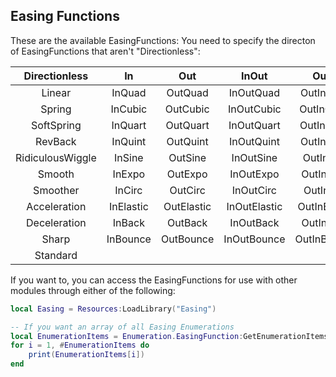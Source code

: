 ## Easing Functions
These are the available EasingFunctions:
You need to specify the directon of EasingFunctions that aren't "Directionless":

|   Directionless  |     In    |     Out    |     InOut    |     OutIn    |
|:----------------:|:---------:|:----------:|:------------:|:------------:|
|      Linear      |   InQuad  |   OutQuad  |   InOutQuad  |   OutInQuad  |
|      Spring      |  InCubic  |  OutCubic  |  InOutCubic  |  OutInCubic  |
|    SoftSpring    |  InQuart  |  OutQuart  |  InOutQuart  |  OutInQuart  |
|      RevBack     |  InQuint  |  OutQuint  |  InOutQuint  |  OutInQuint  |
| RidiculousWiggle |   InSine  |   OutSine  |   InOutSine  |   OutInSine  |
|      Smooth      |   InExpo  |   OutExpo  |   InOutExpo  |   OutInExpo  |
|     Smoother     |   InCirc  |   OutCirc  |   InOutCirc  |   OutInCirc  |
|   Acceleration   | InElastic | OutElastic | InOutElastic | OutInElastic |
|   Deceleration   |   InBack  |   OutBack  |   InOutBack  |   OutInBack  |
|       Sharp      |  InBounce |  OutBounce |  InOutBounce |  OutInBounce |
|     Standard     |

If you want to, you can access the EasingFunctions for use with other modules through either of the following:

```lua
local Easing = Resources:LoadLibrary("Easing")

-- If you want an array of all Easing Enumerations
local EnumerationItems = Enumeration.EasingFunction:GetEnumerationItems()
for i = 1, #EnumerationItems do
	print(EnumerationItems[i])
end
```
